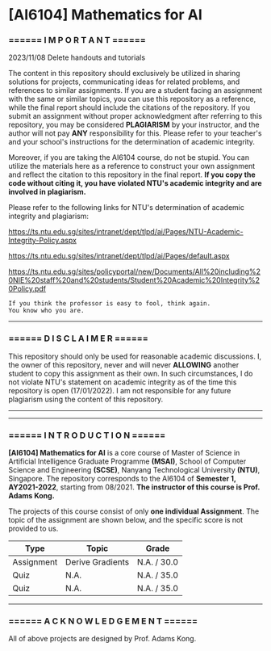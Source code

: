 # [AI6104] Mathematics for AI

### **====== I M P O R T A N T ======**

2023/11/08 Delete handouts and tutorials

The content in this repository should exclusively be utilized in sharing solutions for projects, communicating ideas for related problems, and references to similar assignments. If you are a student facing an assignment with the same or similar topics, you can use this repository as a reference, while the final report should include the citations of the repository. If you submit an assignment without proper acknowledgment after referring to this repository, you may be considered **PLAGIARISM** by your instructor, and the author will not pay **ANY** responsibility for this. Please refer to your teacher's and your school's instructions for the determination of academic integrity.

Moreover, if you are taking the AI6104 course, do not be stupid. You can utilize the materials here as a reference to construct your own assignment and reflect the citation to this repository in the final report. **If you copy the code without citing it, you have violated NTU's academic integrity and are involved in plagiarism.**

Please refer to the following links for NTU's determination of academic integrity and plagiarism:

<https://ts.ntu.edu.sg/sites/intranet/dept/tlpd/ai/Pages/NTU-Academic-Integrity-Policy.aspx>

<https://ts.ntu.edu.sg/sites/intranet/dept/tlpd/ai/Pages/default.aspx>

<https://ts.ntu.edu.sg/sites/policyportal/new/Documents/All%20including%20NIE%20staff%20and%20students/Student%20Academic%20Integrity%20Policy.pdf>

    If you think the professor is easy to fool, think again.
    You know who you are.

---

### **====== D I S C L A I M E R ======**

This repository should only be used for reasonable academic discussions. I, the owner of this repository, never and will never **ALLOWING** another student to copy this assignment as their own. In such circumstances, I do not violate NTU's statement on academic integrity as of the time this repository is open (17/01/2022). I am not responsible for any future plagiarism using the content of this repository.

---
---

### **====== I N T R O D U C T I O N ======**

**[AI6104] Mathematics for AI** is a core course of Master of Science in Artificial Intelligence Graduate Programme **(MSAI)**, School of Computer Science and Engineering **(SCSE)**, Nanyang Technological University **(NTU)**, Singapore. The repository corresponds to the AI6104 of **Semester 1, AY2021-2022**, starting from 08/2021. **The instructor of this course is Prof. Adams Kong.**

The projects of this course consist of only **one individual Assignment**. The topic of the assignment are shown below, and the specific score is not provided to us.

Type | Topic | Grade
------------ | ------------- | ---
Assignment | Derive Gradients | N.A. / 30.0
Quiz | N.A. | N.A. / 35.0
Quiz | N.A. | N.A. / 35.0
---

### **====== A C K N O W L E D G E M E N T ======**

All of above projects are designed by Prof. Adams Kong.
